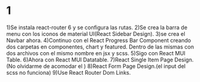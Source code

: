 # 1
  1)Se instala react-router 6 y se configura las rutas. 
  2)Se crea la barra de menu con los iconos de material UI(React Sidebar Design).
  3)se crea el Navbar ahora.
  4)Continuo con el React Progress Bar Component creando dos carpetas en componentes, chart y featured. Dentro de las mismas con dos archivos con el mismo nombre en jsx y scss.
  5)Sigo con  React MUI Table.
  6)Ahora con React MUI Datatable.
  7)React Single Item Page Design. (No olvidarme de acomodar el <Chart />)
  8)React Form Page Design.(el input del scss no funciona) 
  9)Use React Router Dom Links.